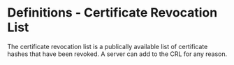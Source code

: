 # Definitions - Certificate Revocation List

The certificate revocation list is a publically available list of certificate hashes that have been revoked. A server can add to the CRL for any reason. 